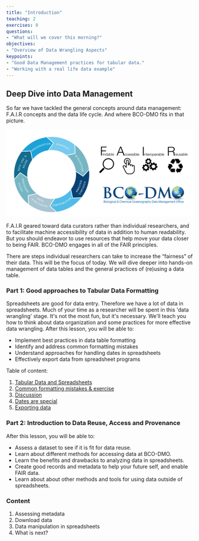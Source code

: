 ```yaml
---
title: "Introduction"
teaching: 2
exercises: 0
questions:
- "What will we cover this morning?"
objectives:
- "Overview of Data Wrangling Aspects"
keypoints:
- "Good Data Management practices for tabular data."
- "Working with a real life data example"
---
```


## Deep Dive into Data Management

So far we have tackled the general concepts around data management: F.A.I.R concepts and the data life cycle. And where BCO-DMO fits in that picture. 



![recap](../fig/recap.png)

F.A.I.R geared toward data curators rather than individual researchers, and to facilitate machine accessibility of data in addition to human readability. But you should endeavor to use resources that help move your data closer to being FAIR. BCO-DMO engages in all of the FAIR principles.

There are steps individual researchers can take to increase the “fairness” of their data. This will be the focus of today. We will dive deeper into hands-on management of data tables and the general practices of (re)using a data table. 

### Part 1: Good approaches to Tabular Data Formatting

Spreadsheets are good for data entry. Therefore we have a lot of data in spreadsheets. Much of your time as a researcher will be spent in this 'data wrangling' stage. It's not the most fun, but it's necessary. We'll teach you how to think about data organization and some practices for more effective data wrangling. After this lesson, you will be able to:
- Implement best practices in data table formatting  
- Identify and address common formatting mistakes
- Understand approaches for handling dates in spreadsheets
- Effectively export data from spreadsheet programs

Table of content:

1. [Tabular Data and Spreadsheets](../01-tabular-data/)
2. [Common formatting mistakes & exercise](../02-format-data/)
3. [Discussion](../03_common-mistakes/)
4. [Dates are special](../04-dates-as-data/)
5. [Exporting data](../05-exporting-data.md/)



### Part 2: Introduction to Data Reuse, Access and Provenance

After this lesson, you will be able to:

- Assess a dataset to see if it is fit for data reuse.
- Learn about different methods for accessing data at BCO-DMO.
- Learn the benefits and drawbacks to analyzing data in spreadsheets.
- Create good records and metadata to help your future self, and enable FAIR data.
- Learn about about other methods and tools for using data outside of spreadsheets.

### Content

1. Assessing metadata
3. Download data
4. Data manipulation in spreadsheets
8. What is next? 
